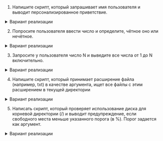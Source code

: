 1) Напишите скрипт, который запрашивает имя пользователя и выводит персонализированное приветствие.
<details>
  <summary>Вариант реализации</summary>
  
  ```bash
  #!/bin/bash
  echo "Как вас зовут?"
  read name
  echo "Привет, $name! Добро пожаловать в мир Bash!"
  ```
  
</details>

2) Попросите пользователя ввести число и определите, чётное оно или нечётное.
<details>
  <summary>Вариант реализации</summary>
  
  ```bash
  #!/bin/bash
  echo "Введите число:"
  read number
  if (( number % 2 == 0 )); then
    echo "$number — чётное число"
  else
    echo "$number — нечётное число"
  fi
  ```
  
</details>

3) Запросите у пользователя число N и выведите все числа от 1 до N включительно.
<details>
  <summary>Вариант реализации</summary>
  
  ```bash
  #!/bin/bash
  echo "Введите число N:"
  read n
  for (( i=1; i<=n; i++ )); do
    echo $i
  done
  ```
  
</details>

4) Напишите скрипт, который принимает расширение файла (например, txt) в качестве аргумента, ищет все файлы с этим расширением в текущей директории
<details>
  <summary>Вариант реализации</summary>
  
  ```bash
  #!/bin/bash

  if [ $# -eq 0 ]; then
    echo "Ошибка: Укажите расширение файла (например: ./script.sh txt)"
    exit 1
  fi

  ext="$1"
  files=( *."$ext" )

  if [ ${#files[@]} -eq 0 ]; then
    echo "Файлы с расширением .$ext не найдены"
    exit 0
  fi

  # Статистика
  echo "Найдено файлов: ${#files[@]}"
  ```
  
</details>

5) Написать скрипт, который проверяет использование диска для корневой директории (/) и выводит предупреждение, если свободного места меньше указанного порога (в %). Порог задается как аргумент.
<details>
  <summary>Вариант реализации</summary>
  
  ```bash
  #!/bin/bash

  if [ $# -eq 0 ]; then
    echo "Укажите порог в % (например: ./disk_check.sh 10)"
    exit 1
  fi

  threshold="$1"
  usage=$(df -h / | tail -1 | awk '{print $5}' | tr -d '%')

  if [ "$usage" -ge "$threshold" ]; then
    echo "ВНИМАНИЕ! Свободного места осталось: $((100 - usage))%"
    echo "Текущее использование: $usage% (порог: $threshold%)"
  else
    echo "Статус в норме. Использование: $usage% (порог: $threshold%)"
  fi
  ```
  
</details>
